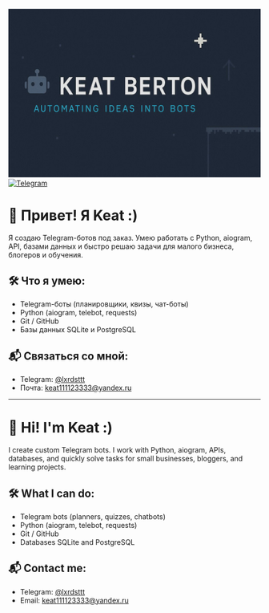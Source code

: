 ﻿﻿![Баннер](banner_readme.jpg)
[![Telegram](https://img.shields.io/badge/Telegram-связаться-2ea44f?style=for-the-badge&logo=telegram)](https://t.me/lxrdsttt)

# 👋 Привет! Я Keat :)

Я создаю Telegram-ботов под заказ. Умею работать с Python, aiogram, API, базами данных и быстро решаю задачи для малого бизнеса, блогеров и обучения.

## 🛠️ Что я умею:
- Telegram-боты (планировщики, квизы, чат-боты)
- Python (aiogram, telebot, requests)
- Git / GitHub
- Базы данных SQLite и PostgreSQL

## 📬 Связаться со мной:
- Telegram: [@lxrdsttt](https://t.me/@lxrdsttt)
- Почта: keat111123333@yandex.ru

---

# 👋 Hi! I'm Keat :)

I create custom Telegram bots. I work with Python, aiogram, APIs, databases, and quickly solve tasks for small businesses, bloggers, and learning projects.

## 🛠️ What I can do:
- Telegram bots (planners, quizzes, chatbots)
- Python (aiogram, telebot, requests)
- Git / GitHub
- Databases SQLite and PostgreSQL

## 📬 Contact me:
- Telegram: [@lxrdsttt](https://t.me/@lxrdsttt)
- Email: keat111123333@yandex.ru
